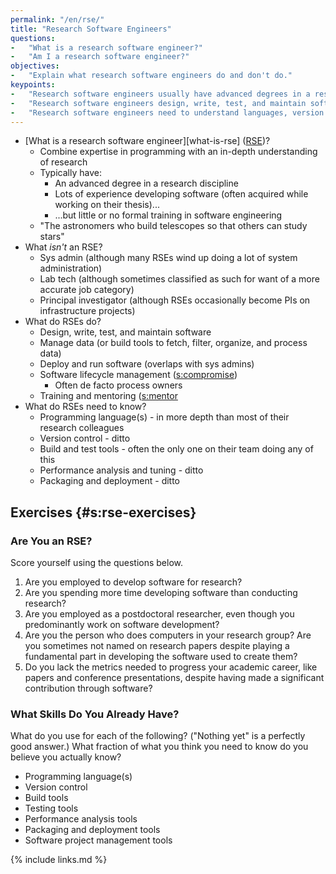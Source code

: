 ```yaml
---
permalink: "/en/rse/"
title: "Research Software Engineers"
questions:
-   "What is a research software engineer?"
-   "Am I a research software engineer?"
objectives:
-   "Explain what research software engineers do and don't do."
keypoints:
-   "Research software engineers usually have advanced degrees in a research area, but are no longer principally doing research."
-   "Research software engineers design, write, test, and maintain software."
-   "Research software engineers need to understand languages, version control, build and test tools, performance tools, packaging, and lifecycle management."
---
```


-   [What is a research software engineer][what-is-rse] ([RSE](#g:rse))?
    -   Combine expertise in programming with an in-depth understanding of research
    -   Typically have:
        -   An advanced degree in a research discipline
        -   Lots of experience developing software (often acquired while working on their thesis)...
        -   ...but little or no formal training in software engineering
    -   "The astronomers who build telescopes so that others can study stars"
-   What *isn't* an RSE?
    -   Sys admin (although many RSEs wind up doing a lot of system administration)
    -   Lab tech (although sometimes classified as such for want of a more accurate job category)
    -   Principal investigator (although RSEs occasionally become PIs on infrastructure projects)
-   What do RSEs do?
    -   Design, write, test, and maintain software
    -   Manage data (or build tools to fetch, filter, organize, and process data)
    -   Deploy and run software (overlaps with sys admins)
    -   Software lifecycle management ([s:compromise](#CHAPTER))
        -   Often de facto process owners
    -   Training and mentoring ([s:mentor](#CHAPTER)
-   What do RSEs need to know?
    -   Programming language(s) - in more depth than most of their research colleagues
    -   Version control - ditto
    -   Build and test tools - often the only one on their team doing any of this
    -   Performance analysis and tuning - ditto
    -   Packaging and deployment - ditto

## Exercises {#s:rse-exercises}

### Are You an RSE?

Score yourself using the questions below.

1.  Are you employed to develop software for research?
1.  Are you spending more time developing software than conducting research?
1.  Are you employed as a postdoctoral researcher,
    even though you predominantly work on software development?
1.  Are you the person who does computers in your research group?
  Are you sometimes not named on research papers
    despite playing a fundamental part in developing the software used to create them?
1.  Do you lack the metrics needed to progress your academic career,
    like papers and conference presentations,
    despite having made a significant contribution through software?

### What Skills Do You Already Have?

What do you use for each of the following?
("Nothing yet" is a perfectly good answer.)
What fraction of what you think you need to know do you believe you actually know?

-   Programming language(s)
-   Version control
-   Build tools
-   Testing tools
-   Performance analysis tools
-   Packaging and deployment tools
-   Software project management tools

{% include links.md %}
